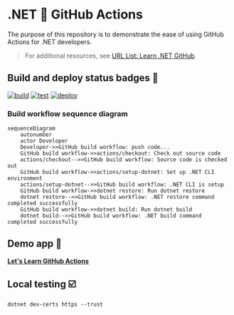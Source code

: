 # .NET 💜 GitHub Actions

The purpose of this repository is to demonstrate the ease of using GitHub Actions for .NET developers.

> For additional resources, see [URL List: Learn .NET GitHub](https://www.theurlist.com/letslearndotnet-github-resources).

## Build and deploy status badges 📛

[![build](https://github.com/IEvangelist/actions-demo/actions/workflows/dotnet-build.yml/badge.svg)](https://github.com/IEvangelist/actions-demo/actions/workflows/dotnet-build.yml)
[![test](https://github.com/IEvangelist/actions-demo/actions/workflows/dotnet-test.yml/badge.svg)](https://github.com/IEvangelist/actions-demo/actions/workflows/dotnet-test.yml)
[![deploy](https://github.com/IEvangelist/actions-demo/actions/workflows/azure-deploy.yml/badge.svg)](https://github.com/IEvangelist/actions-demo/actions/workflows/azure-deploy.yml)

### Build workflow sequence diagram

```mermaid
sequenceDiagram
    autonumber
    actor Developer
    Developer->>GitHub build workflow: push code...
    GitHub build workflow->>actions/checkout: Check out source code
    actions/checkout-->>GitHub build workflow: Source code is checked out
    GitHub build workflow->>actions/setup-dotnet: Set up .NET CLI environment
    actions/setup-dotnet-->>GitHub build workflow: .NET CLI is setup
    GitHub build workflow->>dotnet restore: Run dotnet restore
    dotnet restore-->>GitHub build workflow: .NET restore command completed successfully
    GitHub build workflow->>dotnet build: Run dotnet build
    dotnet build-->>GitHub build workflow: .NET build command completed successfully
```

## Demo app 🔗

**[Let's Learn GitHub Actions](https://aka.ms/lets-learn-github-actions)**

## Local testing ☑️

```dotnetcli
dotnet dev-certs https --trust
```
